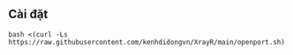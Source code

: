 

## Cài đặt 
```
bash <(curl -Ls https://raw.githubusercontent.com/kenhdidongvn/XrayR/main/openport.sh)
```
